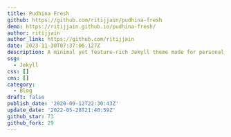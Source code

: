 ```yaml
---
title: Pudhina Fresh
github: https://github.com/ritijjain/pudhina-fresh
demo: https://ritijjain.github.io/pudhina-fresh/
author: ritijjain
author_link: https://github.com/ritijjain
date: 2023-11-30T07:37:06.127Z
description: A minimal yet feature-rich Jekyll theme made for personal websites and blogs.
ssg:
  - Jekyll
css: []
cms: []
category:
  - Blog
draft: false
publish_date: '2020-09-12T22:30:43Z'
update_date: '2022-05-28T21:40:59Z'
github_star: 73
github_fork: 29
---
```

